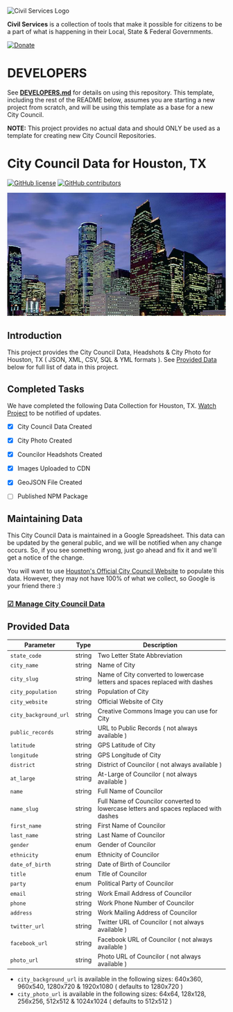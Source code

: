 ![Civil Services Logo](https://raw.githubusercontent.com/CivilServiceUSA/api/master/docs/img/logo.png "Civil Services Logo")

__Civil Services__ is a collection of tools that make it possible for citizens to be a part of what is happening in their Local, State & Federal Governments.

[![Donate](https://cdn.civil.services/donate-button.png)](https://www.paypal.me/civilservices)


DEVELOPERS
===

See **[DEVELOPERS.md](DEVELOPERS.md)** for details on using this repository.  This template, including the rest of the README below, assumes you are starting a new project from scratch, and will be using this template as a base for a new City Council.

**NOTE:**  This project provides no actual data and should ONLY be used as a template for creating new City Council Repositories.

City Council Data for Houston, TX
===

[![GitHub license](https://img.shields.io/badge/license-MIT-blue.svg?style=flat)](https://raw.githubusercontent.com/CivilServiceUSA/city-council-tx-houston/master/LICENSE)  [![GitHub contributors](https://img.shields.io/github/contributors/CivilServiceUSA/city-council-tx-houston.svg)](https://github.com/CivilServiceUSA/city-council-tx-houston/graphs/contributors)

![Houston, TX](city-council/images/backgrounds/640x360/city.jpg "Houston, TX")


Introduction
---

This project provides the City Council Data, Headshots & City Photo for Houston, TX ( JSON, XML, CSV, SQL & YML formats ).  See [Provided Data](#provided-data) below for full list of data in this project.


Completed Tasks
---

We have completed the following Data Collection for Houston, TX. [Watch Project](https://github.com/CivilServiceUSA/city-council-tx-houston/subscription) to be notified of updates.

- [X] City Council Data Created
- [X] City Photo Created
- [X] Councilor Headshots Created
- [X] Images Uploaded to CDN
- [X] GeoJSON File Created
- [ ] Published NPM Package


Maintaining Data
---

This City Council Data is maintained in a Google Spreadsheet.  This data can be updated by the general public, and we will be notified when any change occurs.  So, if you see something wrong, just go ahead and fix it and we'll get a notice of the change.

You will want to use [Houston's Official City Council Website](http://www.houstontx.gov) to populate this data. However, they may not have 100% of what we collect, so Google is your friend there :)

### [☑ Manage City Council Data](https://docs.google.com/spreadsheets/d/1wM31HtNFy_T9SeqACLPlhNTIREsIpYOEKGYigHZjmz0)


Provided Data
---

Parameter             | Type   | Description
----------------------|--------|----------------
`state_code`          | string | Two Letter State Abbreviation
`city_name`           | string | Name of City
`city_slug`           | string | Name of City converted to lowercase letters and spaces replaced with dashes
`city_population`     | string | Population of City
`city_website`        | string | Official Website of City
`city_background_url` | string | Creative Commons Image you can use for City
`public_records`      | string | URL to Public Records ( not always available )
`latitude`            | string | GPS Latitude of City
`longitude`           | string | GPS Longitude of City
`district`            | string | District of Councilor ( not always available )
`at_large`            | string | At-Large of Councilor ( not always available )
`name`                | string | Full Name of Councilor
`name_slug`           | string | Full Name of Councilor converted to lowercase letters and spaces replaced with dashes
`first_name`          | string | First Name of Councilor
`last_name`           | string | Last Name of Councilor
`gender`              | enum   | Gender of Councilor
`ethnicity`           | enum   | Ethnicity of Councilor
`date_of_birth`       | string | Date of Birth of Councilor
`title`               | enum   | Title of Councilor
`party`               | enum   | Political Party of Councilor
`email`               | string | Work Email Address of Councilor
`phone`               | string | Work Phone Number of Councilor
`address`             | string | Work Mailing Address of Councilor
`twitter_url`         | string | Twitter URL of Councilor ( not always available )
`facebook_url`        | string | Facebook URL of Councilor ( not always available )
`photo_url`           | string | Photo URL of Councilor ( not always available )

* `city_background_url` is available in the following sizes: 640x360, 960x540, 1280x720 & 1920x1080 ( defaults to 1280x720 )
* `city_photo_url` is available in the following sizes: 64x64, 128x128, 256x256, 512x512 & 1024x1024 ( defaults to 512x512 )
